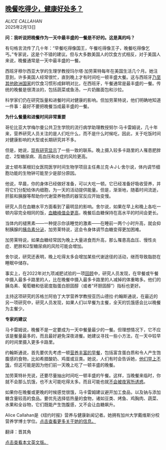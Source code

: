 <!--1739437622000-->
[晚餐吃得少，健康好处多？](https://cn.nytimes.com/health/20250213/health-benefits-of-a-smaller-dinner/)
------

<address>ALICE CALLAHAN</address><time pudate="2025-02-13 04:34:24" datetime="2025-02-13 04:34:24">2025年2月13日</time><section><p><b>问：我听说把晚餐作为一天中最丰盛的一餐是不好的。这是真的吗？</b><b></b></p><p>有句格言流传了几十年：“早餐吃得像国王，午餐吃得像王子，晚餐吃得像乞丐。”专家说，这是个不错的建议。但与大多数美国人的饮食方式相反，对于美国人来说，晚餐通常是一天中最丰盛的一餐。</p><p>西班牙穆尔西亚大学的生理学教授玛尔塔·加劳莱特每年在美国生活几个月。她注意到，许多美国人经常很忙，直到晚上才有时间吃一顿丰盛大餐。这与西班牙<a rel="noopener noreferrer" target="_blank" href="https://pmc.ncbi.nlm.nih.gov/articles/PMC10271196/">乃至其他欧洲国家</a>的饮食习惯形成鲜明对比，在西班牙，午餐通常是最丰盛的一餐。传统的晚餐是很清淡的，包括蔬菜或鱼汤，一片奶酪面包和沙拉。</p><p>科学家们仍在研究饭量和进餐时间对健康的影响。但加劳莱特说，他们明确地知道一件事：最好不要把晚餐当成最丰盛的一餐。</p><p><b>为什么餐量和进餐时间非常重要</b><b></b></p><p>哥伦比亚大学梅尔曼公共卫生学院的流行病学助理教授努尔·马卡雷姆说，几十年来，营养研究人员关注的是人们吃什么，而不是什么时候吃，因此，关于吃饭时间对健康影响的大型或长期研究并不多。</p><p>但是，她说，<a rel="noopener noreferrer" target="_blank" href="https://www.mdpi.com/2072-6643/16/14/2332">现有研究显示</a>了一些一致的联系。晚上摄入较多卡路里的人罹患肥胖症、2型糖尿病、高血压和炎症的风险更高。</p><p>波士顿布莱根妇女医院医学时间生物学项目主任弗兰克·A·J·L·舍尔说，体内调节细胞功能的生物钟可能至少是部分原因。</p><p>他说，早晨，你的身体已经做好准备，可以大吃一顿。它已经准备好吸收营养，并将它们分配给体内细胞，为一天的活动提供能量。但是，渐渐地，随着时间流逝，肝脏和胰腺等帮助你代谢营养物质的器官反应开始变慢。</p><p>研究人员在血糖水平方面看到了最明显的影响。舍尔说，如果在早上和晚上各吃一顿内容完全相同的饭，<a rel="noopener noreferrer" target="_blank" href="https://www.pnas.org/doi/10.1073/pnas.1418955112">血糖峰值会更高</a>，晚餐后血糖保持在高水平的时间会更长。</p><p>当体内的褪黑素——一种提示你该睡觉的激素——在睡前一两个小时升高，就会抑制胰腺的<a rel="noopener noreferrer" target="_blank" href="https://diabetesjournals.org/care/article/45/3/512/139258/Interplay-of-Dinner-Timing-and-MTNR1B-Type-2">胰岛素分泌</a>，加劳莱特说，这会令身体调节血糖变得更加困难。</p><p>加劳莱特说，如果血糖经常因为晚上大量进食而升高，那么罹患高血压、慢性炎症、肥胖和2型糖尿病的风险可能会增加。</p><p>舍尔说，研究还表明，晚上吃得太多会增加某些代谢途径的活动，继而导致脂肪在睡眠中储存。</p><p>事实上，在2022年对九项减肥试验的一项<a rel="noopener noreferrer" target="_blank" href="https://onlinelibrary.wiley.com/doi/10.1111/obr.13537">回顾</a>中，研究人员发现，在早餐或午餐中摄入最多卡路里的人，比在晚餐中摄入最多卡路里的人减掉的体重略多。他们的胰岛素、葡萄糖和低密度脂蛋白胆固醇（或者“坏胆固醇”）指标也更好。</p><p>主持这项研究的苏格兰阿伯丁大学营养学教授亚历山德拉·约翰斯通说，在最近的另一项研究中，研究人员发现，如果人们以早餐为主餐，全天的饥饿感会比以晚餐为主餐少。</p><p><b>专家的建议</b><b></b></p><p>马卡雷姆说，晚餐不是一定要成为一天中餐量最少的一餐。但理想情况下，它不应该是餐量最多的，而且最好避免深夜进餐。她建议寻找一些小方法，在一天中较早的时间里摄入更多卡路里。</p><p>约翰斯通说，首先要优先考虑一顿<a href="https://www.nytimes.com/2023/04/23/well/eat/healthy-breakfast.html">营养丰富的早餐</a>，包括富含蛋白质和令人产生饱腹感的食物，比如希腊酸奶、鸡蛋或豆类。她说，人们有时会告诉她，<a href="https://www.nytimes.com/2025/01/02/well/eat/skipping-breakfast-health-risks.html">他们早上不饿</a>，但这可能是因为他们前一天晚上吃了一顿丰盛的晚餐。</p><p>加劳莱特补充说，还要尽量抽出时间吃一顿丰盛的午餐。这样，当晚餐来临时，你就不会那么饥饿，也不太可能吃得太多。而且可能也就<a href="https://www.nytimes.com/2023/12/19/well/eat/eating-late-night-health.html" title="Link: https://www.nytimes.com/2023/12/19/well/eat/eating-late-night-health.html">不会被夜宵所诱惑</a>。</p><p>如果你在晚餐或更晚的时候感觉很饿，马卡雷姆建议避开加工食品，以及钠与添加糖含量较高的食品。要优先选择低热量的食物，诸如豆类、烤鱼、鸡胸肉、蔬菜、水果和全谷物，它们既能产生饱腹感，又不会让血糖飙升。</p></section><footer><p>Alice Callahan是《纽约时报》营养与健康新闻记者。她拥有加州大学戴维斯分校营养学博士学位。<a rel="nofollow" target="_blank" href="https://www.nytimes.com/by/alice-callahan">点击查看更多关于她的信息。</a></p><p>翻译：晋其角</p><p><a rel="nofollow" target="_blank" href="https://www.nytimes.com/2025/02/11/well/eat/health-benefits-of-a-smaller-dinner.html">点击查看本文英文版。</a></p></footer>
